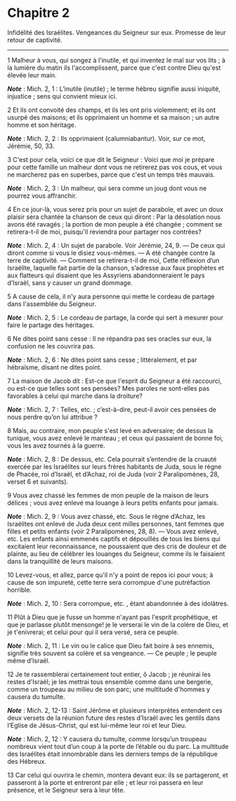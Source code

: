 # Chapitre 2

Infidélité des Israélites.
Vengeances du Seigneur sur eux.
Promesse de leur retour de captivité.

***

1 Malheur à vous, qui songez à l'inutile, et qui inventez le mal sur vos lits ; à la lumière du matin ils l'accomplissent, parce que c'est contre Dieu qu'est élevée leur main.

***Note*** :  Mich. 2, 1 : L’inutile (inutile) ; le terme hébreu signifie aussi iniquité, injustice ; sens qui convient mieux ici.

2 Et ils ont convoité des champs, et ils les ont pris violemment; et ils ont usurpé des maisons; et ils opprimaient un homme et sa maison ; un autre homme et son héritage.

***Note*** :  Mich. 2, 2 : Ils opprimaient (calumniabantur). Voir, sur ce mot, Jérémie, 50, 33.

3 C'est pour cela, voici ce que dit le Seigneur : Voici que moi je prépare pour cette famille un malheur dont vous ne retirerez pas vos cous, et vous ne marcherez pas en superbes, parce que c'est un temps très mauvais.

***Note*** :  Mich. 2, 3 : Un malheur, qui sera comme un joug dont vous ne pourrez vous affranchir.

4 En ce jour-là, vous serez pris pour un sujet de parabole, et avec un doux plaisir sera chantée la chanson de ceux qui diront : Par la désolation nous avons été ravagés ; la portion de mon peuple a été changée ; comment se retirera-t-il de moi, puisqu'il reviendra pour partager nos contrées?

***Note*** :  Mich. 2, 4 : Un sujet de parabole. Voir Jérémie, 24, 9. ― De ceux qui diront comme si vous le disiez vous-mêmes. ― A été changée contre la terre de captivité. ― Comment se retirera-t-il de moi, Cette réflexion d’un Israélite, laquelle fait partie de la chanson, s’adresse aux faux prophètes et aux flatteurs qui disaient que les Assyriens abandonneraient le pays d’Israël, sans y causer un grand dommage.


5 A cause de cela, il n'y aura personne qui mette le cordeau de partage dans l'assemblée du Seigneur.

***Note*** :  Mich. 2, 5 : Le cordeau de partage, la corde qui sert à mesurer pour faire le partage des héritages.


6 Ne dites point sans cesse : Il ne répandra pas ses oracles sur eux, la confusion ne les couvrira pas.

***Note*** :  Mich. 2, 6 : Ne dites point sans cesse ; littéralement, et par hébraïsme, disant ne dites point.

7 La maison de Jacob dit : Est-ce que l'esprit du Seigneur a été raccourci, ou est-ce que telles sont ses pensées? Mes paroles ne sont-elles pas favorables à celui qui marche dans la droiture?

***Note*** :  Mich. 2, 7 : Telles, etc. ; c’est-à-dire, peut-il avoir ces pensées de nous perdre qu’on lui attribue ?


8 Mais, au contraire, mon peuple s'est levé en adversaire; de dessus la tunique, vous avez enlevé le manteau ; et ceux qui passaient de bonne foi, vous les avez tournés à la guerre.

***Note*** :  Mich. 2, 8 : De dessus, etc. Cela pourrait s’entendre de la cruauté exercée par les Israélites sur leurs frères habitants de Juda, sous le règne de Phacée, roi d’Israël, et d’Achaz, roi de Juda (voir 2 Paralipomènes, 28, verset 6 et suivants).

9 Vous avez chassé les femmes de mon peuple de la maison de leurs délices ; vous avez enlevé ma louange à leurs petits enfants pour jamais.

***Note*** :  Mich. 2, 9 : Vous avez chassé, etc. Sous le règne d’Achaz, les Israélites ont enlevé de Juda deux cent milles personnes, tant femmes que filles et petits enfants (voir 2 Paralipomènes, 28, 8). ― Vous avez enlevé, etc. Les enfants ainsi emmenés captifs et dépouillés de tous les biens qui excitaient leur reconnaissance, ne poussaient que des cris de douleur et de plainte, au lieu de célébrer les louanges du Seigneur, comme ils le faisaient dans la tranquillité de leurs maisons.


10 Levez-vous, et allez, parce qu'il n'y a point de repos ici pour vous; à cause de son impureté, cette terre sera corrompue d'une putréfaction horrible.

***Note*** :  Mich. 2, 10 : Sera corrompue, etc. , étant abandonnée à des idolâtres.

11 Plût à Dieu que je fusse un homme n'ayant pas l'esprit prophétique, et que je parlasse plutôt mensonge! je le verserai le vin de la colère de Dieu, et je t'enivrerai; et celui pour qui il sera versé, sera ce peuple.

***Note*** :  Mich. 2, 11 : Le vin ou le calice que Dieu fait boire à ses ennemis, signifie très souvent sa colère et sa vengeance. ― Ce peuple ; le peuple même d’Israël.


12 Je te rassemblerai certainement tout entier, ô Jacob ; je réunirai les restes d'Israël; je les mettrai tous ensemble comme dans une bergerie, comme un troupeau au milieu de son parc; une multitude d'hommes y causera du tumulte.

***Note*** :  Mich. 2, 12-13 : Saint Jérôme et plusieurs interprètes entendent ces deux versets de la réunion future des restes d’Israël avec les gentils dans l’Eglise de Jésus-Christ, qui est lui-même leur roi et leur Dieu.

***Note*** :  Mich. 2, 12 : Y causera du tumulte, comme lorsqu’un troupeau nombreux vient tout d’un coup à la porte de l’étable ou du parc. La multitude des Israélites était innombrable dans les derniers temps de la république des Hébreux.

13 Car celui qui ouvrira le chemin, montera devant eux: ils se partageront, et passeront à la porte et entreront par elle ; et leur roi passera en leur présence, et le Seigneur sera à leur tête.


